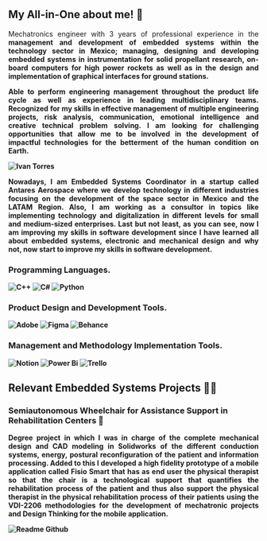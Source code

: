 ## My All-in-One about me! 🐉

<p align="justify">
Mechatronics engineer with 3 years of professional experience in the <strong>management and development of embedded systems<strong> within the technology sector in Mexico; managing, designing and developing embedded systems in instrumentation for solid propellant research, on-board computers for high power rockets as well as in the design and implementation of graphical interfaces for ground stations.
<p align="justify">
Able to perform engineering management throughout the product life cycle as well as experience in leading multidisciplinary teams. Recognized for my skills in effective management of multiple engineering projects, risk analysis, communication, emotional intelligence and creative technical problem solving. I am looking for challenging opportunities that allow me to <strong>be involved in the development of impactful technologies<strong> for the betterment of the human condition on Earth.
</p></p>

![Ivan Torres](https://github.com/Neonauta/Neonauta/assets/95337281/190d5818-e741-409b-93dd-2880e40dc9aa)

<p align="justify">
Nowadays, <strong>I am Embedded Systems Coordinator<strong> in a startup called Antares Aerospace where we develop technology in different industries focusing on the development of the space sector in Mexico and the LATAM Region. Also, <strong>I am working as a consultor in topics like implementing technology and digitalization<strong> in different levels for small and medium-sized enterprises. Last but not least, as you can see, <strong>now I am improving my skills in software development<strong> since I have learned all about embedded systems, electronic and mechanical design and why not, now start to improve my skills in software development.
</p>

### Programming Languages.
![C++](https://img.shields.io/badge/c++-%2300599C.svg?style=for-the-badge&logo=c%2B%2B&logoColor=white)
![C#](https://img.shields.io/badge/c%23-%23239120.svg?style=for-the-badge&logo=csharp&logoColor=white)
![Python](https://img.shields.io/badge/python-3670A0?style=for-the-badge&logo=python&logoColor=ffdd54)

### Product Design and Development Tools.
![Adobe](https://img.shields.io/badge/adobe-%23FF0000.svg?style=for-the-badge&logo=adobe&logoColor=white)
![Figma](https://img.shields.io/badge/figma-%23F24E1E.svg?style=for-the-badge&logo=figma&logoColor=white)
![Behance](https://img.shields.io/badge/Behance-1769ff?style=for-the-badge&logo=behance&logoColor=white)

### Management and Methodology Implementation Tools.
![Notion](https://img.shields.io/badge/Notion-%23000000.svg?style=for-the-badge&logo=notion&logoColor=white)
![Power Bi](https://img.shields.io/badge/power_bi-F2C811?style=for-the-badge&logo=powerbi&logoColor=black)
![Trello](https://img.shields.io/badge/Trello-%23026AA7.svg?style=for-the-badge&logo=Trello&logoColor=white)


## Relevant Embedded Systems Projects 👨‍💻
### Semiautonomous Wheelchair for Assistance Support in Rehabilitation Centers 🦼
<p align="justify">
Degree project in which I was in charge of the complete mechanical design and CAD modeling in Solidworks of the different conduction systems, energy, postural reconfiguration of the patient and information processing. Added to this I developed a high fidelity prototype of a mobile application called Fisio Smart that has as end user the physical therapist so that the chair is a technological support that quantifies the rehabilitation process of the patient and thus also support the physical therapist in the physical rehabilitation process of their patients using the VDI-2206 methodologies for the development of mechatronic projects and Design Thinking for the mobile application.
</p>

![Readme Github](https://github.com/Neonauta/Neonauta/assets/95337281/f6ee1ef2-c063-4168-8814-63c4cff6993c)

<!--!
![CV - Ivan Torres](https://github.com/Neonauta/Neonauta/assets/95337281/df4fb333-a82d-4efa-bf1b-362244b28be1)
<!--
**Neonauta/Neonauta** is a ✨ _special_ ✨ repository because its `README.md` (this file) appears on your GitHub profile.

Here are some ideas to get you started:

- 🔭 I’m currently working on ...
- 🌱 I’m currently learning ...
- 👯 I’m looking to collaborate on ...
- 🤔 I’m looking for help with ...
- 💬 Ask me about ...
- 📫 How to reach me: ...
- 😄 Pronouns: ...
- ⚡ Fun fact: ...
-->
